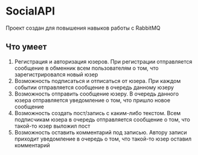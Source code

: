 # SocialAPI
Проект создан для повышения навыков работы с RabbitMQ
## Что умеет
1) Регистрация и авторизация юзеров. При регистрации отправляется сообщение в обменник всем пользователям о том, что зарегистрировался новый юзер
2) Возможность подписаться и отписаться от юзера. При каждом событии отправляется сообщение в очередь данному юзеру
3) Возможность отправить сообщение юзеру. В очередь данного юзера отправляется уведомление о том, что пришло новое сообщение
4) Возможность создать пост/запись с каким-либо текстом. Всем подписчикам юзера в очередь отправляется сообщение о том, что такой-то юзер выложил пост
5) Возможность оставить комментарий под записью. Автору записи приходит уведомление в очередь о том, что такой-то юзер оставил комментарий
